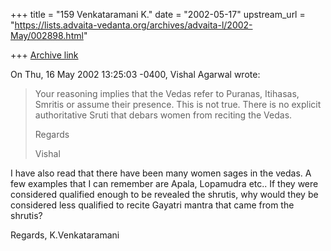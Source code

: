 +++
title = "159 Venkataramani K."
date = "2002-05-17"
upstream_url = "https://lists.advaita-vedanta.org/archives/advaita-l/2002-May/002898.html"

+++
[Archive link](https://lists.advaita-vedanta.org/archives/advaita-l/2002-May/002898.html)

On Thu, 16 May 2002 13:25:03 -0400, Vishal Agarwal
<vishalagarwal at HOTMAIL.COM> wrote:

>Your reasoning implies that the Vedas refer to Puranas, Itihasas, Smritis
or
>assume their presence. This is not true.
>There is no explicit authoritative Sruti that debars women from reciting
the
>Vedas.
>
>Regards
>
>Vishal

I have also read that there have been many women sages in the vedas. A few
examples that I can remember are Apala, Lopamudra etc.. If they were
considered qualified enough to be revealed the shrutis, why would they be
considered less qualified to recite Gayatri mantra that came from the
shrutis?

Regards,
K.Venkataramani

